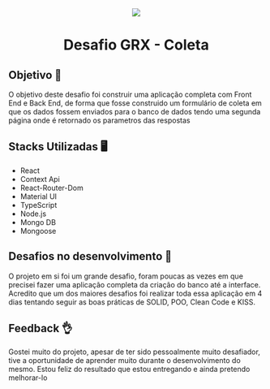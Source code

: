 <div align="center">
  <img src="http://www.grxsolucoes.com.br/wa_images/white_logo_transparent_background_1.png?v=1g4b3lg" />
  <h1>Desafio GRX - Coleta</h1>
</div>

## Objetivo 🎯

<p>O objetivo deste desafio foi construir uma aplicação completa com Front End e Back End, de forma que fosse construido um formulário de coleta em que os dados fossem enviados para o banco de dados tendo uma segunda página onde é retornado os parametros das respostas</p>

## Stacks Utilizadas 🖥️

<ul>
  <li>React</li>
  <li>Context Api</li>
  <li>React-Router-Dom</li>
  <li>Material UI</li>
  <li>TypeScript</li>
  <li>Node.js</li>
  <li>Mongo DB</li>
  <li>Mongoose</li>
</ul>

## Desafios no desenvolvimento 🚀

<p>O projeto em si foi um grande desafio, foram poucas as vezes em que precisei fazer uma aplicação completa da criação do banco até a interface. Acredito que um dos maiores desafios foi realizar toda essa aplicação em 4 dias tentando seguir as boas práticas de SOLID, POO, Clean Code e KISS.</p>

## Feedback 👌

<p>Gostei muito do projeto, apesar de ter sido pessoalmente muito desafiador, tive a oportunidade de aprender muito durante o desenvolvimento do mesmo. Estou feliz do resultado que estou entregando e ainda pretendo melhorar-lo</p>
